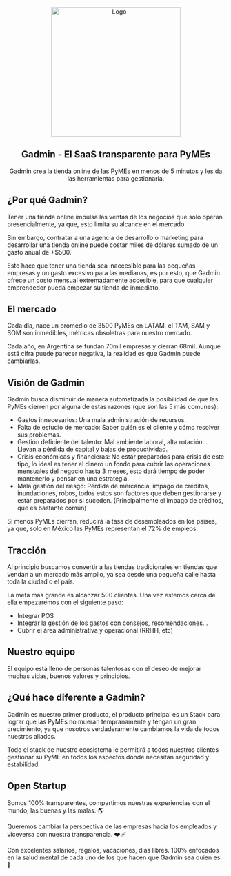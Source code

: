 <div align="center">
<a href="https://gadmin.app">
  <img width="300px" src="https://gadmin.app/_image?href=%2F_astro%2Flogo-bg.elf228eV.webp&f=webp" alt="Logo" width="800" />
</a>

## Gadmin - El SaaS transparente para PyMEs

Gadmin crea la tienda online de las PyMEs en menos de 5 minutos y les da las herramientas para gestionarla.

</div>

## ¿Por qué Gadmin?

Tener una tienda online impulsa las ventas de los negocios que solo operan presencialmente, ya que, esto limita su alcance en el mercado.

Sin embargo, contratar a una agencia de desarrollo o marketing para desarrollar una tienda online puede costar miles de dólares sumado de un gasto anual de +$500.

Esto hace que tener una tienda sea inaccesible para las pequeñas empresas y un gasto excesivo para las medianas, es por esto, que Gadmin ofrece un costo mensual extremadamente accesible, para que cualquier emprendedor pueda empezar su tienda de inmediato.

## El mercado

Cada día, nace un promedio de 3500 PyMEs en LATAM, el TAM, SAM y SOM son inmedibles, métricas obsoletras para nuestro mercado.

Cada año, en Argentina se fundan 70mil empresas y cierran 68mil. Aunque está cifra puede parecer negativa, la realidad es que Gadmin puede cambiarlas.

## Visión de Gadmin

Gadmin busca disminuir de manera automatizada la posibilidad de que las PyMEs cierren por alguna de estas razones (que son las 5 más comunes):

- Gastos innecesarios: Una mala administración de recursos.
- Falta de estudio de mercado: Saber quién es el cliente y cómo resolver sus problemas.
- Gestión deficiente del talento: Mal ambiente laboral, alta rotación... Llevan a pérdida de capital y bajas de productividad.
- Crisis económicas y financieras: No estar preparados para crisis de este tipo, lo ideal es tener el dinero un fondo para cubrir las operaciones mensuales del negocio hasta 3 meses, esto dará tiempo de poder mantenerlo y pensar en una estrategia.
- Mala gestión del riesgo: Pérdida de mercancía, impago de créditos, inundaciones, robos, todos estos son factores que deben gestionarse y estar preparados por si suceden. (Principalmente el impago de créditos, que es bastante común)

Si menos PyMEs cierran, reducirá la tasa de desempleados en los países, ya que, solo en México las PyMEs representan el 72% de empleos.

## Tracción

Al principio buscamos convertir a las tiendas tradicionales en tiendas que vendan a un mercado más amplio, ya sea desde una pequeña calle hasta toda la ciudad o el país.

La meta mas grande es alcanzar 500 clientes.
Una vez estemos cerca de ella empezaremos con el siguiente paso:

- Integrar POS
- Integrar la gestión de los gastos con consejos, recomendaciones...
- Cubrir el área administrativa y operacional (RRHH, etc)

## Nuestro equipo

El equipo está lleno de personas talentosas con el deseo de mejorar muchas vidas, buenos valores y principios.

## ¿Qué hace diferente a Gadmin?

Gadmin es nuestro primer producto, el producto principal es un Stack para lograr que las PyMEs no mueran tempranamente y tengan un gran crecimiento, ya que nosotros verdaderamente cambiamos la vida de todos nuestros aliados.

Todo el stack de nuestro ecosistema le permitirá a todos nuestros clientes gestionar su PyME en todos los aspectos donde necesitan seguridad y estabilidad.

## Open Startup

Somos 100% transparentes, compartimos nuestras experiencias con el mundo, las buenas y las malas. 🌎

Queremos cambiar la perspectiva de las empresas hacia los empleados y viceversa con nuestra transparencia. ❤️‍🩹

Con excelentes salarios, regalos, vacaciones, días libres. 100% enfocados en la salud mental de cada uno de los que hacen que Gadmin sea quien es. 🥹
